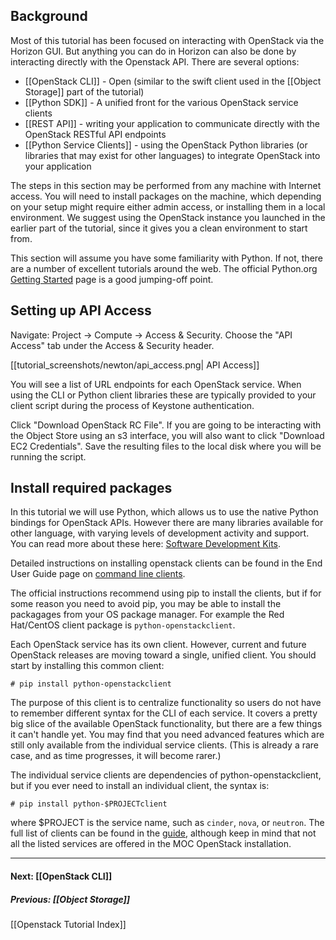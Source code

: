 <!-- linky links -->
[CLI Cheat Sheet]: http://docs.openstack.org/user-guide/cli-cheat-sheet.html
[Openstack End User Guide]: http://docs.openstack.org/user-guide/
[1]: http://docs.openstack.org/user-guide/common/cli-install-openstack-command-line-clients.html

## Background

Most of this tutorial has been focused on interacting with OpenStack via the Horizon GUI.  But anything you can do in Horizon can also be done by interacting directly with the Openstack API.  There are several options:
* [[OpenStack CLI]] - Open (similar to the swift client used in the [[Object Storage]] part of the tutorial)
* [[Python SDK]] - A unified front for the various OpenStack service clients
* [[REST API]] - writing your application to communicate directly with the OpenStack RESTful API endpoints
* [[Python Service Clients]] - using the OpenStack Python libraries (or libraries that may exist for other languages) to integrate OpenStack into your application


The steps in this section may be performed from any machine with Internet access. You will need to install packages on the machine, which depending on your setup might require either admin access, or installing them in a local environment.  We suggest using the OpenStack instance you launched in the earlier part of the tutorial, since it gives you a clean environment to start from.

This section will assume you have some familiarity with Python.  If not, there are a number of excellent tutorials around the web. The official Python.org [Getting Started](https://www.python.org/about/gettingstarted/) page is a good jumping-off point.

## Setting up API Access
Navigate: Project -> Compute -> Access & Security.  Choose the "API Access" tab under the Access & Security header.

[[tutorial_screenshots/newton/api_access.png| API Access]]

You will see a list of URL endpoints for each OpenStack service.  When using the CLI or Python client libraries these are typically provided to your client script during the process of Keystone authentication.

Click "Download OpenStack RC File".  If you are going to be interacting with the Object Store using an s3 interface, you will also want to click "Download EC2 Credentials".  Save the resulting files to the local disk where you will be running the script.

## Install required packages

In this tutorial we will use Python, which allows us to use the native Python bindings for OpenStack APIs.  However there are many libraries available for other language, with varying levels of development activity and support.  You can read more about these here: [Software Development Kits](https://wiki.openstack.org/wiki/SDKs). 

Detailed instructions on installing openstack clients can be found in the End User Guide page on [command line clients][1].

The official instructions recommend using pip to install the clients, but if for some reason you need to avoid pip, you may be able to install the packagages from your OS package manager.  For example the Red Hat/CentOS client package is `python-openstackclient`.

Each OpenStack service has its own client.  However, current and future OpenStack releases are moving toward a single, unified client.  You should start by installing this common client:

    # pip install python-openstackclient

The purpose of this client is to centralize functionality so users do not have to remember different syntax for the CLI of each service.  It covers a pretty big slice of the available OpenStack functionality, but there are a few things it can't handle yet.  You may find that you need advanced features which are still only available from the individual service clients.  (This is already a rare case, and as time progresses, it will become rarer.)

The individual service clients are dependencies of python-openstackclient, but if you ever need to install an individual client, the syntax is:

    # pip install python-$PROJECTclient

where $PROJECT is the service name, such as `cinder`, `nova`, or `neutron`. The full list of clients can be found in the [guide][1], although keep in mind that not all the listed services are offered in the MOC OpenStack installation.

***

#### Next: [[OpenStack CLI]]
##### Previous: [[Object Storage]]
[[Openstack Tutorial Index]]
